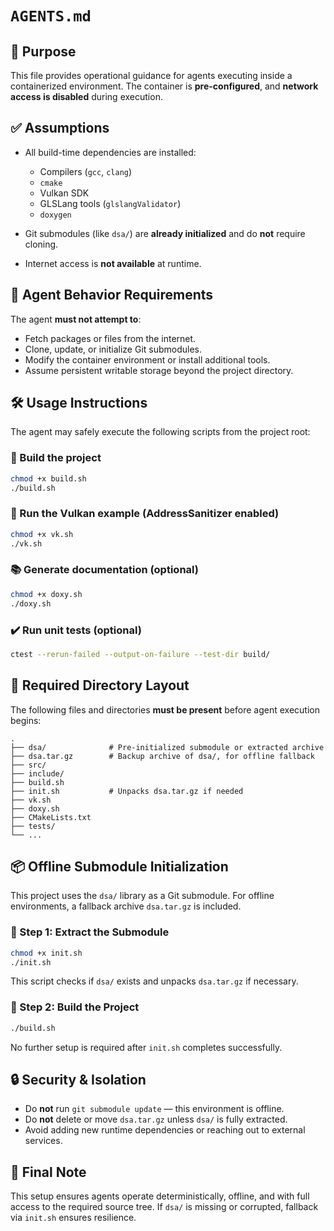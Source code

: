 # `AGENTS.md`

## 🎯 Purpose

This file provides operational guidance for agents executing inside a containerized environment. The container is **pre-configured**, and **network access is disabled** during execution.

## ✅ Assumptions

* All build-time dependencies are installed:

  * Compilers (`gcc`, `clang`)
  * `cmake`
  * Vulkan SDK
  * GLSLang tools (`glslangValidator`)
  * `doxygen`
* Git submodules (like `dsa/`) are **already initialized** and do **not** require cloning.
* Internet access is **not available** at runtime.

## 🧠 Agent Behavior Requirements

The agent **must not attempt to**:

* Fetch packages or files from the internet.
* Clone, update, or initialize Git submodules.
* Modify the container environment or install additional tools.
* Assume persistent writable storage beyond the project directory.

## 🛠️ Usage Instructions

The agent may safely execute the following scripts from the project root:

### 🔧 Build the project

```sh
chmod +x build.sh
./build.sh
```

### 🧪 Run the Vulkan example (AddressSanitizer enabled)

```sh
chmod +x vk.sh
./vk.sh
```

### 📚 Generate documentation (optional)

```sh
chmod +x doxy.sh
./doxy.sh
```

### ✔️ Run unit tests (optional)

```sh
ctest --rerun-failed --output-on-failure --test-dir build/
```

## 📁 Required Directory Layout

The following files and directories **must be present** before agent execution begins:

```
.
├── dsa/              # Pre-initialized submodule or extracted archive
├── dsa.tar.gz        # Backup archive of dsa/, for offline fallback
├── src/
├── include/
├── build.sh
├── init.sh           # Unpacks dsa.tar.gz if needed
├── vk.sh
├── doxy.sh
├── CMakeLists.txt
├── tests/
└── ...
```

## 📦 Offline Submodule Initialization

This project uses the `dsa/` library as a Git submodule. For offline environments, a fallback archive `dsa.tar.gz` is included.

### 🧰 Step 1: Extract the Submodule

```sh
chmod +x init.sh
./init.sh
```

This script checks if `dsa/` exists and unpacks `dsa.tar.gz` if necessary.

### 🧪 Step 2: Build the Project

```sh
./build.sh
```

No further setup is required after `init.sh` completes successfully.

## 🔒 Security & Isolation

* Do **not** run `git submodule update` — this environment is offline.
* Do **not** delete or move `dsa.tar.gz` unless `dsa/` is fully extracted.
* Avoid adding new runtime dependencies or reaching out to external services.

## 🧠 Final Note

This setup ensures agents operate deterministically, offline, and with full access to the required source tree. If `dsa/` is missing or corrupted, fallback via `init.sh` ensures resilience.
